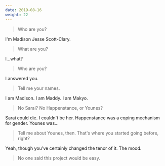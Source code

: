 ```yaml
---
date: 2019-08-16
weight: 22
---
```


> Who are you?

I'm Madison Jesse Scott-Clary.

> What are you?

I...what?

> Who are you?

I answered you.

> Tell me your names.

I am Madison. I am Maddy. I am Makyo.

> No Sarai? No Happenstance, or Younes?

Sarai could die. I couldn't be her. Happenstance was a coping mechanism for gender. Younes was...

> Tell me about Younes, then. That's where you started going before, right?

Yeah, though you've certainly changed the tenor of it. The mood.

> No one said this project would be easy.
